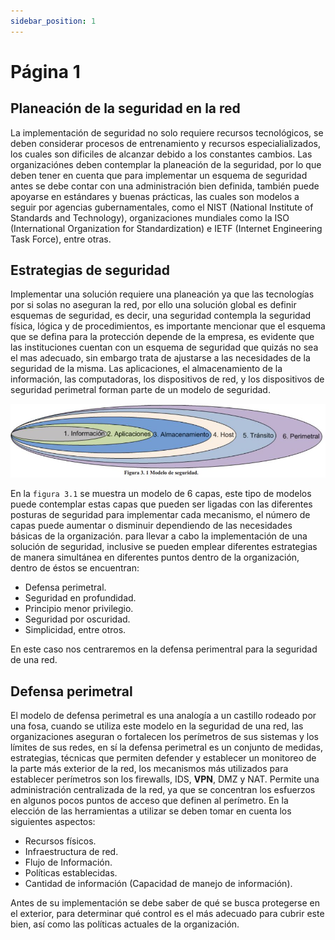 ```yaml
---
sidebar_position: 1
---
```


# Página 1

## Planeación de la seguridad en la red
La implementación de seguridad no solo requiere recursos tecnológicos, se deben considerar procesos de
entrenamiento y recursos especialializados, los cuales son dificiles de alcanzar debido a los constantes cambios.
Las organizaciónes deben contemplar la planeación de la seguridad, por lo que deben tener en cuenta que para implementar un
esquema de seguridad antes se debe contar con una administración bien definida, también puede apoyarse en estándares y buenas prácticas,
las cuales son modelos a seguir por agencias gubernamentales, como el NIST (National Institute of Standards and Technology), organizaciones
mundiales como la ISO (International Organization for Standardization) e IETF (Internet Engineering Task Force), entre otras.
## Estrategias de seguridad

Implementar una solución requiere una planeación ya que las tecnologías por si solas no aseguran la red, por ello una solución global es
definir esquemas de seguridad, es decir, una seguridad contempla la seguridad física, lógica y de procedimientos, es importante mencionar que
el esquema que se defina para la protección depende de la empresa, es evidente que las instituciones cuentan con un esquema de seguridad que quizás no sea el mas adecuado, sin embargo trata de ajustarse a las necesidades de la seguridad de la misma.
Las aplicaciones, el almacenamiento de la información, las computadoras, los dispositivos de red, y los dispositivos de seguridad perimetral forman parte de un modelo de seguridad. 

![Docs Version Dropdown](/img/data-communication-security/Capas-Seguridad.JPG)

En la `figura 3.1` se muestra un modelo de 6 capas, este tipo de modelos puede contemplar estas capas que pueden ser ligadas con las diferentes posturas de seguridad para implementar cada mecanismo, el número de capas puede aumentar o disminuir dependiendo de las necesidades básicas de la organización.
para llevar a cabo la implementación de una solución de seguridad, inclusive se pueden emplear diferentes estrategias de manera simultánea en diferentes puntos dentro de la organización, dentro de éstos se encuentran: 
- Defensa perimetral.
- Seguridad en profundidad.
- Principio menor privilegio.
- Seguridad por oscuridad.
- Simplicidad, entre otros.

En este caso nos centraremos en la defensa perimentral para la seguridad de una red.
## Defensa perimetral

El modelo de defensa perimetral es una analogía a un castillo rodeado por una fosa, cuando se utiliza este modelo en la seguridad de una red, las organizaciones aseguran o fortalecen los perímetros de sus sistemas y los límites de sus redes, en sí la defensa perimetral es un conjunto de medidas, estrategias, técnicas que permiten defender y establecer un monitoreo de la parte más exterior de la red, los mecanismos más utilizados para establecer perímetros son los firewalls, IDS, **VPN**, DMZ y NAT.
Permite una administración centralizada de la red, ya que se concentran los esfuerzos en algunos pocos puntos de acceso que definen al perímetro.
En la elección de las herramientas a utilizar se deben tomar en cuenta los siguientes aspectos:

- Recursos físicos.
- Infraestructura de red.
- Flujo de Información.
- Políticas establecidas.
- Cantidad de información (Capacidad de manejo de información).

Antes de su implementación se debe saber de qué se busca protegerse en el exterior, para determinar qué control es el más adecuado para cubrir este bien, así como las políticas actuales de la organización.